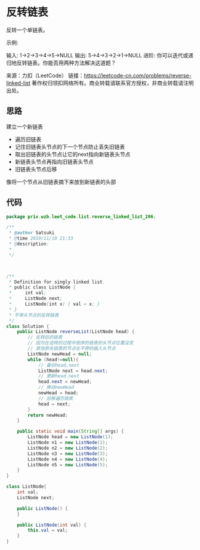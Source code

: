 # 反转链表

反转一个单链表。

示例:

输入: 1->2->3->4->5->NULL
输出: 5->4->3->2->1->NULL
进阶:
你可以迭代或递归地反转链表。你能否用两种方法解决这道题？

来源：力扣（LeetCode）
链接：https://leetcode-cn.com/problems/reverse-linked-list
著作权归领扣网络所有。商业转载请联系官方授权，非商业转载请注明出处。

## 思路

建立一个新链表

- 遍历旧链表
- 记住旧链表头节点的下一个节点防止丢失旧链表
- 取出旧链表的头节点让它的next指向新链表头节点
- 新链表头节点再指向旧链表头节点
- 旧链表头节点后移

像将一个节点从旧链表摘下来放到新链表的头部



## 代码

```java
package priv.wzb.leet_code.list.reverse_linked_list_206;

/**
 * @author Satsuki
 * @time 2019/11/10 21:33
 * @description:
 *
 */



/**
 * Definition for singly-linked list.
 * public class ListNode {
 *     int val;
 *     ListNode next;
 *     ListNode(int x) { val = x; }
 * }
 * 不带头节点的反转链表
 */
class Solution {
    public ListNode reverseList(ListNode head) {
        // 反转后的链表
        // 因为在逆转的过程中倒序的链表的头节点位置没变
        // 其他原先链表的节点在不停的插入头节点
        ListNode newHead = null;
        while (head!=null){
            // 备份head.next
            ListNode next = head.next;
            // 更新head.next
            head.next = newHead;
            // 移动newHead
            newHead = head;
            // 后移遍历链表
            head = next;
        }
        return newHead;
    }

    public static void main(String[] args) {
        ListNode head = new ListNode(1);
        ListNode n1 = new ListNode(1);
        ListNode n2 = new ListNode(2);
        ListNode n3 = new ListNode(3);
        ListNode n4 = new ListNode(4);
        ListNode n5 = new ListNode(5);
    }
}

class ListNode{
    int val;
    ListNode next;

    public ListNode() {
    }

    public ListNode(int val) {
        this.val = val;
    }
}
```

